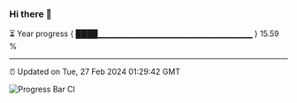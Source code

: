 ### Hi there 👋

⏳ Year progress { ████▁▁▁▁▁▁▁▁▁▁▁▁▁▁▁▁▁▁▁▁▁▁▁▁▁▁ } 15.59 %

---

⏰ Updated on Tue, 27 Feb 2024 01:29:42 GMT

![Progress Bar CI](https://github.com/IshwaranRudhara/GIT-ACTION/workflows/Progress%20Bar%20CI/badge.svg)
